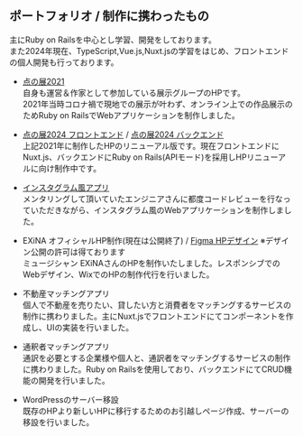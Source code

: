 

## ポートフォリオ / 制作に携わったもの
主にRuby on Railsを中心とし学習、開発をしております。
<br>また2024年現在、TypeScript,Vue.js,Nuxt.jsの学習をはじめ、フロントエンドの個人開発も行っております。

- [点の展2021](https://github.com/carolina-pon/tennoten)
<br>自身も運営＆作家として参加している展示グループのHPです。
<br>2021年当時コロナ禍で現地での展示が叶わず、オンライン上での作品展示のためRuby on RailsでWebアプリケーションを制作しました。
- [点の展2024 フロントエンド](https://github.com/carolina-pon/tennoten-front-v2) / [点の展2024 バックエンド](https://github.com/carolina-pon/tennoten-v2)
<br>上記2021年に制作したHPのリニューアル版です。現在フロントエンドにNuxt.js、バックエンドにRuby on Rails(APIモード)を採用しHPリニューアルに向け制作中です。

- [インスタグラム風アプリ](https://github.com/carolina-pon/insta-clone)
<br>メンタリングして頂いていたエンジニアさんに都度コードレビューを行なっていただきながら、インスタグラム風のWebアプリケーションを制作しました。

- EXiNA オフィシャルHP制作(現在は公開終了) / [Figma HPデザイン](https://www.figma.com/design/Cd0yFi02w5gdrzbpzcHzyp/EXiNA-HP?node-id=0-1&t=S2bprL848NGhCZl0-1) ※デザイン公開の許可は得ております
<br>ミュージシャン EXiNAさんのHPを制作いたしました。レスポンシブでのWebデザイン、WixでのHPの制作代行を行いました。

- 不動産マッチングアプリ
<br>個人で不動産を売りたい、貸したい方と消費者をマッチングするサービスの制作に携わりました。主にNuxt.jsでフロントエンドにてコンポーネントを作成し、UIの実装を行いました。

- 通釈者マッチングアプリ
<br>通訳を必要とする企業様や個人と、通訳者をマッチングするサービスの制作に携わりました。Ruby on Railsを使用しており、バックエンドにてCRUD機能の開発を行いました。

- WordPressのサーバー移設
<br>既存のHPより新しいHPに移行するためのお引越しページ作成、サーバーの移設を行いました。
